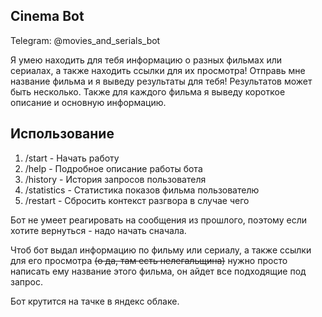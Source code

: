 ## Cinema Bot

Telegram: @movies_and_serials_bot

Я умею находить для тебя информацию о разных фильмах или сериалах, а также находить ссылки для их просмотра! Отправь мне название фильма и я выведу результаты для тебя! Результатов может быть несколько. Также для каждого фильма я выведу короткое описание и основную информацию.

## Использование

1) /start - Начать работу
2) /help - Подробное описание работы бота
3) /history - История запросов пользователя
4) /statistics - Статистика показов фильма пользователю
5) /restart - Сбросить контекст разгвора в случае чего

Бот не умеет реагировать на сообщения из прошлого, поэтому если хотите вернуться - надо начать сначала.

Чтоб бот выдал информацию по фильму или сериалу, а также ссылки для его просмотра ~~(о да, там есть нелегальщина)~~ нужно просто написать ему название этого фильма, он айдет все подходящие под запрос.

Бот крутится на тачке в яндекс облаке.
